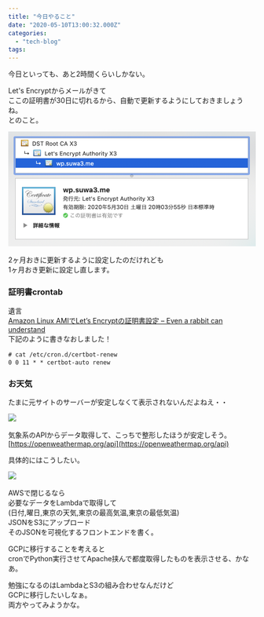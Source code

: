```yaml
---
title: "今日やること"
date: "2020-05-10T13:00:32.000Z"
categories: 
  - "tech-blog"
tags: 
---
```


今日といっても、あと2時間くらいしかない。

Let's Encryptからメールがきて  
ここの証明書が30日に切れるから、自動で更新するようにしておきましょうね。  
とのこと。

![](images/2020-05-10_23.08.24.png)

2ヶ月おきに更新するように設定したのだけれども  
1ヶ月おき更新に設定し直します。

### 証明書crontab

遺言  
[Amazon Linux AMIでLet’s Encryptの証明書設定 – Even a rabbit can understand](https://wp.suwa3.me/2020/03/01/amazon-linux-ami%e3%81%a7lets-encrypt%e3%81%ae%e8%a8%bc%e6%98%8e%e6%9b%b8%e8%a8%ad%e5%ae%9a/)  
下記のように書きなおしました！

```
# cat /etc/cron.d/certbot-renew
0 0 11 * * certbot-auto renew
```

### お天気

たまに元サイトのサーバーが安定しなくて表示されないんだよねえ・・

![](https://media.discordapp.net/attachments/708608327688388668/709026087103102997/2020-05-10_21.56.07.png?width=1638&height=1024)

気象系のAPIからデータ取得して、こっちで整形したほうが安定しそう。  
[https://openweathermap.org/api](https://openweathermap.org/api)

具体的にはこうしたい。

![](https://media.discordapp.net/attachments/708608327688388668/709047816143634462/IMG_20200510_232242.jpg?width=769&height=1025)

AWSで閉じるなら  
必要なデータをLambdaで取得して  
(日付,曜日,東京の天気,東京の最高気温,東京の最低気温)  
JSONをS3にアップロード  
そのJSONを可視化するフロントエンドを書く。

GCPに移行することを考えると  
cronでPython実行させてApache挟んで都度取得したものを表示させる、かなあ。

勉強になるのはLambdaとS3の組み合わせなんだけど  
GCPに移行したいしなぁ。  
両方やってみようかな。
